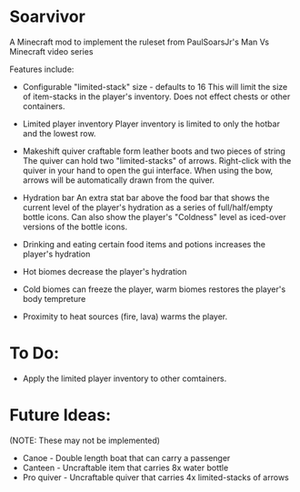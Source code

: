 Soarvivor
=========

A Minecraft mod to implement the ruleset from PaulSoarsJr's Man Vs Minecraft video series

Features include:

 * Configurable "limited-stack" size - defaults to 16
     This will limit the size of item-stacks in the player's inventory. Does not effect chests or other containers.
 
 * Limited player inventory
     Player inventory is limited to only the hotbar and the lowest row.

 * Makeshift quiver craftable form leather boots and two pieces of string
     The quiver can hold two "limited-stacks" of arrows. Right-click with the quiver in your hand to open the gui interface. When using the bow, arrows will be automatically drawn from the quiver.

 * Hydration bar
     An extra stat bar above the food bar that shows the current level of the player's hydration as a series of full/half/empty bottle icons. Can also show the player's "Coldness" level as iced-over versions of the bottle icons.

 * Drinking and eating certain food items and potions increases the player's hydration
 
 * Hot biomes decrease the player's hydration
 
 * Cold biomes can freeze the player, warm biomes restores the player's body tempreture
 
 * Proximity to heat sources (fire, lava) warms the player.

To Do:
======

* Apply the limited player inventory to other comtainers.

Future Ideas:
=============
(NOTE: These may not be implemented)

* Canoe - Double length boat that can carry a passenger
* Canteen - Uncraftable item that carries 8x water bottle
* Pro quiver - Uncraftable quiver that carries 4x limited-stacks of arrows
